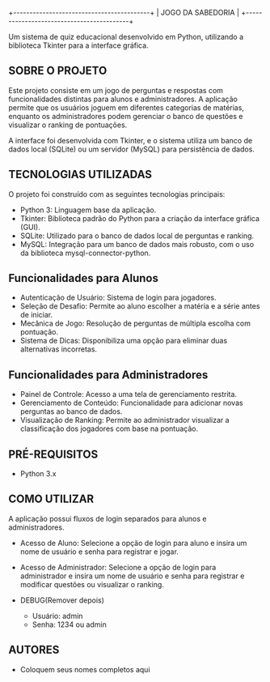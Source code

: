 +------------------------------------------+
|                           JOGO DA SABEDORIA                            |
+------------------------------------------+

Um sistema de quiz educacional desenvolvido em Python, utilizando a 
biblioteca Tkinter para a interface gráfica.

SOBRE O PROJETO
---------------------------

Este projeto consiste em um jogo de perguntas e respostas com funcionalidades 
distintas para alunos e administradores. A aplicação permite que os usuários 
joguem em diferentes categorias de matérias, enquanto os administradores 
podem gerenciar o banco de questões e visualizar o ranking de pontuações.

A interface foi desenvolvida com Tkinter, e o sistema utiliza um banco de dados local 
(SQLite) ou um servidor (MySQL) para persistência de dados.


TECNOLOGIAS UTILIZADAS
---------------------------
O projeto foi construído com as seguintes tecnologias principais:

* Python 3: Linguagem base da aplicação.
* Tkinter: Biblioteca padrão do Python para a criação da interface gráfica (GUI).
* SQLite: Utilizado para o banco de dados local de perguntas e ranking.
* MySQL: Integração para um banco de dados mais robusto, com o uso da 
  biblioteca mysql-connector-python.


  
Funcionalidades para Alunos
---------------------------
* Autenticação de Usuário: Sistema de login para jogadores.
* Seleção de Desafio: Permite ao aluno escolher a matéria e a série antes de iniciar.
* Mecânica de Jogo: Resolução de perguntas de múltipla escolha com pontuação.
* Sistema de Dicas: Disponibiliza uma opção para eliminar duas alternativas incorretas.

Funcionalidades para Administradores
------------------------------------
* Painel de Controle: Acesso a uma tela de gerenciamento restrita.
* Gerenciamento de Conteúdo: Funcionalidade para adicionar novas perguntas ao banco de dados.
* Visualização de Ranking: Permite ao administrador visualizar a classificação dos jogadores com base na pontuação.

PRÉ-REQUISITOS
--------------
* Python 3.x

COMO UTILIZAR
---------------------------

A aplicação possui fluxos de login separados para alunos e administradores.

* Acesso de Aluno: 
  Selecione a opção de login para aluno e insira um nome de usuário e 
  senha para registrar e jogar.

* Acesso de Administrador: 
  Selecione a opção de login para administrador e insira um nome de usuário e 
  senha para registrar e modificar questões ou visualizar o ranking.
* DEBUG(Remover depois)
  - Usuário: admin
  - Senha:   1234 ou admin

AUTORES
---------------------------

* Coloquem seus nomes completos aqui
